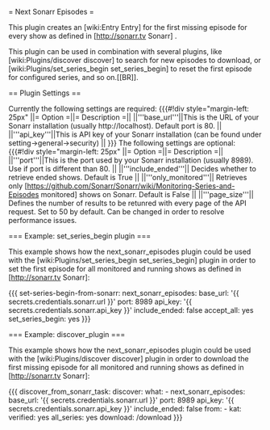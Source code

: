 = Next Sonarr Episodes =

This plugin creates an [wiki:Entry Entry] for the first missing episode for every show as defined in [http://sonarr.tv Sonarr] .

This plugin can be used in combination with several plugins, like [wiki:Plugins/discover discover] to search for new episodes to download, or [wiki:Plugins/set_series_begin set_series_begin] to reset the first episode for configured series, and so on.[[BR]].

== Plugin Settings ==

Currently the following settings are required:
{{{#!div style="margin-left: 25px"
||= Option =||= Description =||
||'''base_url'''||This is the URL of your Sonarr installation (usually http://localhost). Default port is 80. ||
||'''api_key'''||This is API key of your Sonarr installation (can be found under setting->general->security)  ||
}}}
The following settings are optional:
{{{#!div style="margin-left: 25px"
||= Option =||= Description =||
||'''port'''||This is the port used by your Sonarr installation (usually 8989). Use if port is different than 80. ||
||'''include_ended'''|| Decides whether to retrieve ended shows. Default is True ||
||'''only_monitored'''|| Retrieves only [https://github.com/Sonarr/Sonarr/wiki/Monitoring-Series-and-Episodes monitored] shows on Sonarr. Default is False ||
||'''page_size'''|| Defines the number of results to be retunred with every page of the API request. Set to 50 by default. Can be changed in order to resolve performance issues.

=== Example: set_series_begin plugin ===

This example shows how the next_sonarr_episodes plugin could be used with the [wiki:Plugins/set_series_begin set_series_begin] plugin in order to set the first episode for all monitored and running shows as defined in [http://sonarr.tv Sonarr]:

{{{
  set-series-begin-from-sonarr:
      next_sonarr_episodes:
        base_url: '{{ secrets.credentials.sonarr.url }}'
        port: 8989
        api_key: '{{ secrets.credentials.sonarr.api_key }}'
        include_ended: false
      accept_all: yes
      set_series_begin: yes
}}}

=== Example: discover_plugin === 

This example shows how the next_sonarr_episodes plugin could be used with the [wiki:Plugins/discover discover] plugin in order to download the first missing episode for all monitored and running shows as defined in [http://sonarr.tv Sonarr]:

{{{
 discover_from_sonarr_task:
      discover:
        what:
          - next_sonarr_episodes:
              base_url: '{{ secrets.credentials.sonarr.url }}'
              port: 8989
              api_key: '{{ secrets.credentials.sonarr.api_key }}'
              include_ended: false
        from:
          - kat:
              verified: yes
      all_series: yes
      download: /download
}}}